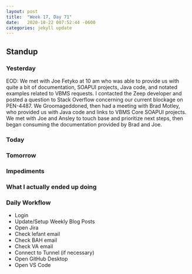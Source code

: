 ```yaml
---
layout: post
title:  "Week 17, Day 71"
date:   2020-10-22 007:52:44 -0600
categories: jekyll update
---
```


## Standup
  
### Yesterday
EOD: We met with Joe Fetyko at 10 am who was able to provide us with quite a bit of documentation, SOAPUI projects, Java code, and notated examples related to VBMS requests. I contacted the Zeep developer and posted a question to Stack Overflow concerning our current blockage on PEN-4487. We Groomageddoned, then had a meeting with Brad Motley, who provided us with Java code and links to VBMS Core SOAPUI projects. We met with Joe and Ansley to touch base and prioritize next steps, then began consuming the documentation provided by Brad and Joe. 

### Today

### Tomorrow
 
### Impediments

### What I actually ended up doing
 
### Daily Workflow
* Login
* Update/Setup Weekly Blog Posts
* Open Jira
* Check lefant email
* Check BAH email
* Check VA email
* Connect to Tunnel (if necessary)
* Open GitHub Desktop
* Open VS Code

